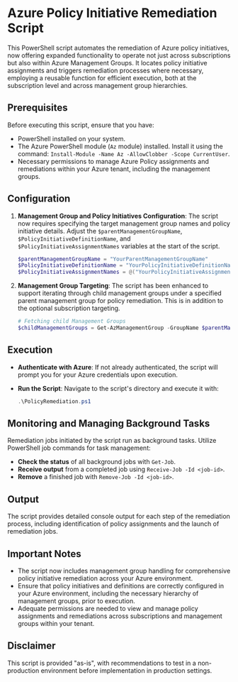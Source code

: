 # Azure Policy Initiative Remediation Script

This PowerShell script automates the remediation of Azure policy initiatives, now offering expanded functionality to operate not just across subscriptions but also within Azure Management Groups. It locates policy initiative assignments and triggers remediation processes where necessary, employing a reusable function for efficient execution, both at the subscription level and across management group hierarchies.

## Prerequisites

Before executing this script, ensure that you have:

- PowerShell installed on your system.
- The Azure PowerShell module (`Az` module) installed. Install it using the command: `Install-Module -Name Az -AllowClobber -Scope CurrentUser`.
- Necessary permissions to manage Azure Policy assignments and remediations within your Azure tenant, including the management groups.

## Configuration

1. **Management Group and Policy Initiatives Configuration**:
   The script now requires specifying the target management group names and policy initiative details. Adjust the `$parentManagementGroupName`, `$PolicyInitiativeDefinitionName`, and `$PolicyInitiativeAssignmentNames` variables at the start of the script.

    ```powershell
    $parentManagementGroupName = "YourParentManagementGroupName"
    $PolicyInitiativeDefinitionName = "YourPolicyInitiativeDefinitionName"
    $PolicyInitiativeAssignmentNames = @("YourPolicyInitiativeAssignmentName1", "YourPolicyInitiativeAssignmentName2")
    ```

2. **Management Group Targeting**:
   The script has been enhanced to support iterating through child management groups under a specified parent management group for policy remediation. This is in addition to the optional subscription targeting.

    ```powershell
    # Fetching child Management Groups
    $childManagementGroups = Get-AzManagementGroup -GroupName $parentManagementGroupName -Recurse -Expand
    ```

## Execution

- **Authenticate with Azure**:
  If not already authenticated, the script will prompt you for your Azure credentials upon execution.

- **Run the Script**:
  Navigate to the script's directory and execute it with:

    ```powershell
    .\PolicyRemediation.ps1
    ```

## Monitoring and Managing Background Tasks

Remediation jobs initiated by the script run as background tasks. Utilize PowerShell job commands for task management:

- **Check the status** of all background jobs with `Get-Job`.
- **Receive output** from a completed job using `Receive-Job -Id <job-id>`.
- **Remove** a finished job with `Remove-Job -Id <job-id>`.

## Output

The script provides detailed console output for each step of the remediation process, including identification of policy assignments and the launch of remediation jobs.

## Important Notes

- The script now includes management group handling for comprehensive policy initiative remediation across your Azure environment.
- Ensure that policy initiatives and definitions are correctly configured in your Azure environment, including the necessary hierarchy of management groups, prior to execution.
- Adequate permissions are needed to view and manage policy assignments and remediations across subscriptions and management groups within your tenant.

## Disclaimer

This script is provided "as-is", with recommendations to test in a non-production environment before implementation in production settings.
